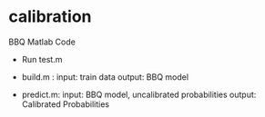 calibration
===========

BBQ Matlab Code

+ Run test.m

+ build.m :
input: train data
output: BBQ model

+ predict.m:
input: BBQ model, uncalibrated probabilities
output: Calibrated Probabilities